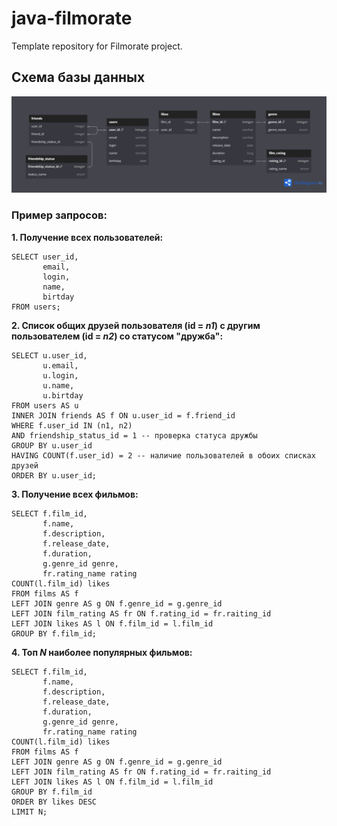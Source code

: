 # java-filmorate
Template repository for Filmorate project.

## Схема базы данных
![Схема БД](/src/main/resources/Filmorate.png)

### Пример запросов:
**1. Получение всех пользователей:**
```
SELECT user_id,
       email,
       login,
       name,
       birtday
FROM users;      
```
**2. Список общих друзей пользователя (id = _n1_) с другим пользователем (id = _n2_) cо статусом "дружба":**
```
SELECT u.user_id,
       u.email,
       u.login,
       u.name,
       u.birtday
FROM users AS u
INNER JOIN friends AS f ON u.user_id = f.friend_id
WHERE f.user_id IN (n1, n2)
AND friendship_status_id = 1 -- проверка статуса дружбы
GROUP BY u.user_id
HAVING COUNT(f.user_id) = 2 -- наличие пользователей в обоих списках друзей
ORDER BY u.user_id;
```
**3. Получение всех фильмов:**
```
SELECT f.film_id,
       f.name,
       f.description,
       f.release_date,
       f.duration,
       g.genre_id genre,
       fr.rating_name rating
COUNT(l.film_id) likes
FROM films AS f
LEFT JOIN genre AS g ON f.genre_id = g.genre_id
LEFT JOIN film_rating AS fr ON f.rating_id = fr.raiting_id
LEFT JOIN likes AS l ON f.film_id = l.film_id
GROUP BY f.film_id;
```
**4. Топ _N_ наиболее популярных фильмов:**
```
SELECT f.film_id,
       f.name,
       f.description,
       f.release_date,
       f.duration,
       g.genre_id genre,
       fr.rating_name rating
COUNT(l.film_id) likes
FROM films AS f
LEFT JOIN genre AS g ON f.genre_id = g.genre_id
LEFT JOIN film_rating AS fr ON f.rating_id = fr.raiting_id
LEFT JOIN likes AS l ON f.film_id = l.film_id
GROUP BY f.film_id
ORDER BY likes DESC
LIMIT N;
```
